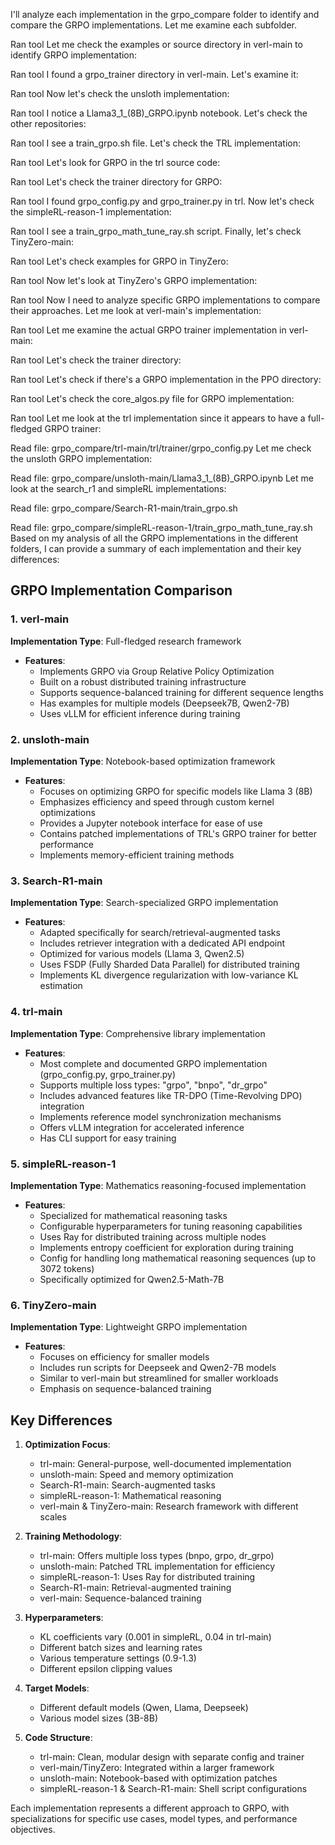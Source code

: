 
I'll analyze each implementation in the grpo_compare folder to identify and compare the GRPO implementations. Let me examine each subfolder.

Ran tool
Let me check the examples or source directory in verl-main to identify GRPO implementation:

Ran tool
I found a grpo_trainer directory in verl-main. Let's examine it:

Ran tool
Now let's check the unsloth implementation:

Ran tool
I notice a Llama3_1_(8B)_GRPO.ipynb notebook. Let's check the other repositories:

Ran tool
I see a train_grpo.sh file. Let's check the TRL implementation:

Ran tool
Let's look for GRPO in the trl source code:

Ran tool
Let's check the trainer directory for GRPO:

Ran tool
I found grpo_config.py and grpo_trainer.py in trl. Now let's check the simpleRL-reason-1 implementation:

Ran tool
I see a train_grpo_math_tune_ray.sh script. Finally, let's check TinyZero-main:

Ran tool
Let's check examples for GRPO in TinyZero:

Ran tool
Now let's look at TinyZero's GRPO implementation:

Ran tool
Now I need to analyze specific GRPO implementations to compare their approaches. Let me look at verl-main's implementation:

Ran tool
Let me examine the actual GRPO trainer implementation in verl-main:

Ran tool
Let's check the trainer directory:

Ran tool
Let's check if there's a GRPO implementation in the PPO directory:

Ran tool
Let's check the core_algos.py file for GRPO implementation:

Ran tool
Let me look at the trl implementation since it appears to have a full-fledged GRPO trainer:

Read file: grpo_compare/trl-main/trl/trainer/grpo_config.py
Let me check the unsloth GRPO implementation:

Read file: grpo_compare/unsloth-main/Llama3_1_(8B)_GRPO.ipynb
Let me look at the search_r1 and simpleRL implementations:

Read file: grpo_compare/Search-R1-main/train_grpo.sh

Read file: grpo_compare/simpleRL-reason-1/train_grpo_math_tune_ray.sh
Based on my analysis of all the GRPO implementations in the different folders, I can provide a summary of each implementation and their key differences:

## GRPO Implementation Comparison

### 1. verl-main
**Implementation Type**: Full-fledged research framework
- **Features**:
  - Implements GRPO via Group Relative Policy Optimization 
  - Built on a robust distributed training infrastructure
  - Supports sequence-balanced training for different sequence lengths
  - Has examples for multiple models (Deepseek7B, Qwen2-7B)
  - Uses vLLM for efficient inference during training

### 2. unsloth-main
**Implementation Type**: Notebook-based optimization framework
- **Features**:
  - Focuses on optimizing GRPO for specific models like Llama 3 (8B)
  - Emphasizes efficiency and speed through custom kernel optimizations
  - Provides a Jupyter notebook interface for ease of use
  - Contains patched implementations of TRL's GRPO trainer for better performance
  - Implements memory-efficient training methods

### 3. Search-R1-main
**Implementation Type**: Search-specialized GRPO implementation
- **Features**:
  - Adapted specifically for search/retrieval-augmented tasks
  - Includes retriever integration with a dedicated API endpoint
  - Optimized for various models (Llama 3, Qwen2.5)
  - Uses FSDP (Fully Sharded Data Parallel) for distributed training
  - Implements KL divergence regularization with low-variance KL estimation

### 4. trl-main
**Implementation Type**: Comprehensive library implementation
- **Features**:
  - Most complete and documented GRPO implementation (grpo_config.py, grpo_trainer.py)
  - Supports multiple loss types: "grpo", "bnpo", "dr_grpo"
  - Includes advanced features like TR-DPO (Time-Revolving DPO) integration
  - Implements reference model synchronization mechanisms
  - Offers vLLM integration for accelerated inference
  - Has CLI support for easy training

### 5. simpleRL-reason-1
**Implementation Type**: Mathematics reasoning-focused implementation
- **Features**:
  - Specialized for mathematical reasoning tasks
  - Configurable hyperparameters for tuning reasoning capabilities
  - Uses Ray for distributed training across multiple nodes
  - Implements entropy coefficient for exploration during training
  - Config for handling long mathematical reasoning sequences (up to 3072 tokens)
  - Specifically optimized for Qwen2.5-Math-7B

### 6. TinyZero-main
**Implementation Type**: Lightweight GRPO implementation
- **Features**:
  - Focuses on efficiency for smaller models
  - Includes run scripts for Deepseek and Qwen2-7B models
  - Similar to verl-main but streamlined for smaller workloads
  - Emphasis on sequence-balanced training

## Key Differences

1. **Optimization Focus**:
   - trl-main: General-purpose, well-documented implementation
   - unsloth-main: Speed and memory optimization
   - Search-R1-main: Search-augmented tasks
   - simpleRL-reason-1: Mathematical reasoning
   - verl-main & TinyZero-main: Research framework with different scales

2. **Training Methodology**:
   - trl-main: Offers multiple loss types (bnpo, grpo, dr_grpo)
   - unsloth-main: Patched TRL implementation for efficiency
   - simpleRL-reason-1: Uses Ray for distributed training
   - Search-R1-main: Retrieval-augmented training
   - verl-main: Sequence-balanced training

3. **Hyperparameters**:
   - KL coefficients vary (0.001 in simpleRL, 0.04 in trl-main)
   - Different batch sizes and learning rates
   - Various temperature settings (0.9-1.3)
   - Different epsilon clipping values

4. **Target Models**:
   - Different default models (Qwen, Llama, Deepseek)
   - Various model sizes (3B-8B)

5. **Code Structure**:
   - trl-main: Clean, modular design with separate config and trainer
   - verl-main/TinyZero: Integrated within a larger framework
   - unsloth-main: Notebook-based with optimization patches
   - simpleRL-reason-1 & Search-R1-main: Shell script configurations

Each implementation represents a different approach to GRPO, with specializations for specific use cases, model types, and performance objectives.
